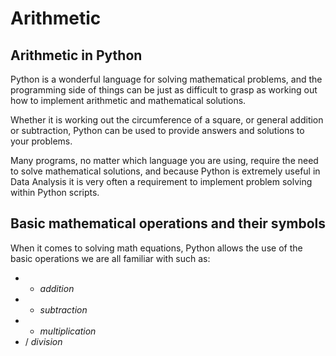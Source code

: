 # Arithmetic

## Arithmetic in Python

Python is a wonderful language for solving mathematical problems, and the programming side of things can be just as difficult to grasp as working out how to implement arithmetic and mathematical solutions. 

Whether it is working out the circumference of a square, or general addition or subtraction, Python can be used to provide answers and solutions to your problems. 

Many programs, no matter which language you are using, require the need to solve mathematical solutions, and because Python is extremely useful in Data Analysis it is very often a requirement to implement problem solving within Python scripts. 

## Basic mathematical operations and their symbols

When it comes to solving math equations, Python allows the use of the basic operations we are all familiar with such as:

- + *addition*
- - *subtraction*
- * *multiplication*
- / *division*

